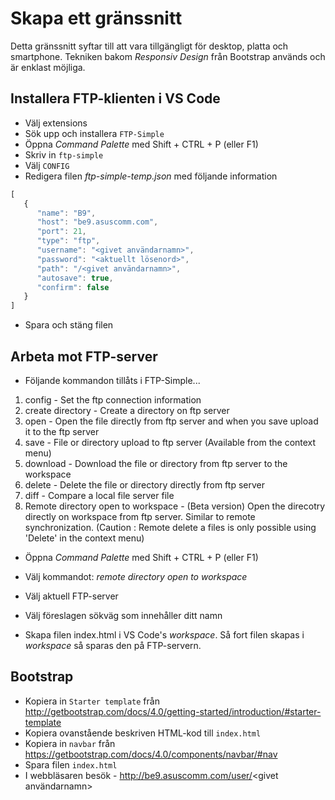 # Skapa ett gränssnitt

Detta gränssnitt syftar till att vara tillgängligt för desktop, platta och smartphone. Tekniken bakom _Responsiv Design_ från Bootstrap används och är enklast möjliga.

## Installera FTP-klienten i VS Code
* Välj extensions
* Sök upp och installera ```FTP-Simple```
* Öppna _Command Palette_ med Shift + CTRL + P (eller F1)
* Skriv in ```ftp-simple```
* Välj ```CONFIG```
* Redigera filen _ftp-simple-temp.json_ med följande information
```javascript
[
   {
      "name": "B9",
      "host": "be9.asuscomm.com",
      "port": 21,
      "type": "ftp",
      "username": "<givet användarnamn>",
      "password": "<aktuellt lösenord>",
      "path": "/<givet användarnamn>",
      "autosave": true,
      "confirm": false
   }
]
```
* Spara och stäng filen

## Arbeta mot FTP-server
* Följande kommandon tillåts i FTP-Simple...

1. config - Set the ftp connection information
2. create directory - Create a directory on ftp server
1. open - Open the file directly from ftp server and when you save upload it to the ftp server
1. save - File or directory upload to ftp server (Available from the context menu)
1. download - Download the file or directory from ftp server to the workspace
1. delete - Delete the file or directory directly from ftp server
1. diff - Compare a local file server file
1. Remote directory open to workspace - (Beta version) Open the direcotry directly on workspace from ftp server. Similar to remote  synchronization. (Caution : Remote delete a files is only possible using 'Delete' in the context menu)

* Öppna _Command Palette_ med Shift + CTRL + P (eller F1)
* Välj kommandot: _remote directory open to workspace_
* Välj aktuell FTP-server
* Välj föreslagen sökväg som innehåller ditt namn

* Skapa filen index.html i VS Code's _workspace_. Så fort filen skapas i _workspace_ så sparas den på FTP-servern.



## Bootstrap

* Kopiera in ```Starter template``` från http://getbootstrap.com/docs/4.0/getting-started/introduction/#starter-template
* Kopiera ovanstående beskriven HTML-kod till ```index.html```
* Kopiera in ```navbar``` från https://getbootstrap.com/docs/4.0/components/navbar/#nav
* Spara filen ```index.html```
* I webbläsaren besök - http://be9.asuscomm.com/user/<givet användarnamn>
